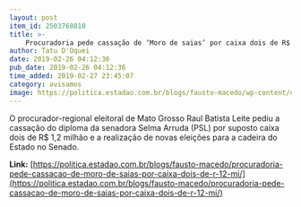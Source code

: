 ```yaml
---
layout: post
item_id: 2503768810
title: >-
    Procuradoria pede cassação de ‘Moro de saias’ por caixa dois de R$ 1,2 mi
author: Tatu D'Oquei
date: 2019-02-26 04:12:36
pub_date: 2019-02-26 04:12:36
time_added: 2019-02-27 23:45:07
category: avisamos
image: https://politica.estadao.com.br/blogs/fausto-macedo/wp-content/uploads/sites/41/2018/10/selma-arruda-foto-tjmt.jpg
---
```


O procurador-regional eleitoral de Mato Grosso Raul Batista Leite pediu a cassação do diploma da senadora Selma Arruda (PSL) por suposto caixa dois de R$ 1,2 milhão e a realização de novas eleições para a cadeira do Estado no Senado.

**Link:** [https://politica.estadao.com.br/blogs/fausto-macedo/procuradoria-pede-cassacao-de-moro-de-saias-por-caixa-dois-de-r-12-mi/](https://politica.estadao.com.br/blogs/fausto-macedo/procuradoria-pede-cassacao-de-moro-de-saias-por-caixa-dois-de-r-12-mi/)

